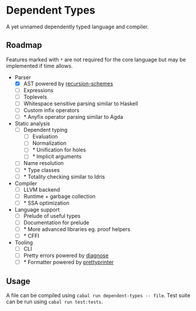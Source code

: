# Dependent Types

A yet unnamed dependently typed language and compiler.

## Roadmap

Features marked with `*` are not required for the core language but may be implemented if time allows.

- Parser
  - [x] AST powered by [recursion-schemes](https://hackage.haskell.org/package/recursion-schemes)
  - [ ] Expressions
  - [ ] Toplevels
  - [ ] Whitespace sensitive parsing similar to Haskell
  - [ ] Custom infix operators
  - [ ] \* Anyfix operator parsing similar to Agda
- Static analysis
  - [ ] Dependent typing
    - [ ] Evaluation
    - [ ] Normalization
    - [ ] \* Unification for holes
    - [ ] \* Implicit arguments
  - [ ] Name resolution
  - [ ] \* Type classes
  - [ ] \* Totality checking similar to Idris
- Compiler
  - [ ] LLVM backend
  - [ ] Runtime + garbage collection
  - [ ] \* SSA optimization
- Language support
  - [ ] Prelude of useful types
  - [ ] Documentation for prelude
  - [ ] \* More advanced libraries eg. proof helpers
  - [ ] \* CFFI
- Tooling
  - [ ] CLI
  - [ ] Pretty errors powered by [diagnose](https://hackage.haskell.org/package/diagnose)
  - [ ] \* Formatter powered by [prettyprinter](https://hackage.haskell.org/package/prettyprinter)

## Usage

A file can be compiled using `cabal run dependent-types -- file`.
Test suite can be run using `cabal run test:tests`.
